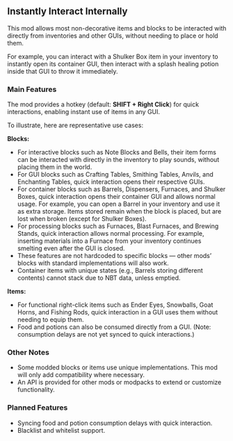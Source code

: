 ## Instantly Interact Internally

This mod allows most non-decorative items and blocks to be interacted with directly from inventories and other GUIs, without needing to place or hold them.

For example, you can interact with a Shulker Box item in your inventory to instantly open its container GUI, then interact with a splash healing potion inside that GUI to throw it immediately.

### Main Features

The mod provides a hotkey (default: **SHIFT + Right Click**) for quick interactions, enabling instant use of items in any GUI.

To illustrate, here are representative use cases:

**Blocks:**

* For interactive blocks such as Note Blocks and Bells, their item forms can be interacted with directly in the inventory to play sounds, without placing them in the world.
* For GUI blocks such as Crafting Tables, Smithing Tables, Anvils, and Enchanting Tables, quick interaction opens their respective GUIs.
* For container blocks such as Barrels, Dispensers, Furnaces, and Shulker Boxes, quick interaction opens their container GUI and allows normal usage. For example, you can open a Barrel in your inventory and use it as extra storage. Items stored remain when the block is placed, but are lost when broken (except for Shulker Boxes).
* For processing blocks such as Furnaces, Blast Furnaces, and Brewing Stands, quick interaction allows normal processing. For example, inserting materials into a Furnace from your inventory continues smelting even after the GUI is closed.
* These features are not hardcoded to specific blocks — other mods’ blocks with standard implementations will also work.
* Container items with unique states (e.g., Barrels storing different contents) cannot stack due to NBT data, unless emptied.

**Items:**

* For functional right-click items such as Ender Eyes, Snowballs, Goat Horns, and Fishing Rods, quick interaction in a GUI uses them without needing to equip them.
* Food and potions can also be consumed directly from a GUI. (Note: consumption delays are not yet synced to quick interactions.)

### Other Notes

* Some modded blocks or items use unique implementations. This mod will only add compatibility where necessary.
* An API is provided for other mods or modpacks to extend or customize functionality.

### Planned Features

* Syncing food and potion consumption delays with quick interaction.
* Blacklist and whitelist support.
